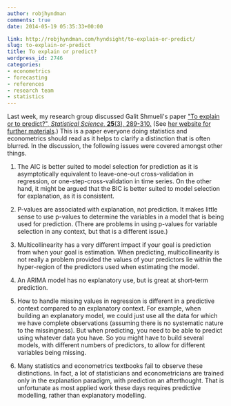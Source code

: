 ```yaml
---
author: robjhyndman
comments: true
date: 2014-05-19 05:35:33+00:00

link: http://robjhyndman.com/hyndsight/to-explain-or-predict/
slug: to-explain-or-predict
title: To explain or predict?
wordpress_id: 2746
categories:
- econometrics
- forecasting
- references
- research team
- statistics
---
```


Last week, my research group discussed Galit Shmueli's paper ["To explain or to predict?", _Statistical Science_, **25**(3), 289-310.](http://dx.doi.org/10.1214/10-STS330) (See [her website for further materials](http://www.galitshmueli.com/content/explain-or-predict).) This is a paper everyone doing statistics and econometrics should read as it helps to clarify a distinction that is often blurred. In the discussion, the following issues were covered amongst other things.




    
  1. The AIC is better suited to model selection for prediction as it is asymptotically equivalent to leave-one-out cross-validation in regression, or one-step-cross-validation in time series. On the other hand, it might be argued that the BIC is better suited to model selection for explanation, as it is consistent.

    
  2. P-values are associated with explanation, not prediction. It makes little sense to use p-values to determine the variables in a model that is being used for prediction. (There are problems in using p-values for variable selection in any context, but that is a different issue.)

    
  3. Multicollinearity has a very different impact if your goal is prediction from when your goal is estimation. When predicting, multicollinearity is not really a problem provided the values of your predictors lie within the hyper-region of the predictors used when estimating the model.

    
  4. An ARIMA model has no explanatory use, but is great at short-term prediction.

    
  5. How to handle missing values in regression is different in a predictive context compared to an explanatory context. For example, when building an explanatory model, we could just use all the data for which we have complete observations (assuming there is no systematic nature to the missingness). But when predicting, you need to be able to predict using whatever data you have. So you might have to build several models, with different numbers of predictors, to allow for different variables being missing.

    
  6. Many statistics and econometrics textbooks fail to observe these distinctions. In fact, a lot of statisticians and econometricians are trained only in the explanation paradigm, with prediction an afterthought. That is unfortunate as most applied work these days requires predictive modelling, rather than explanatory modelling.






